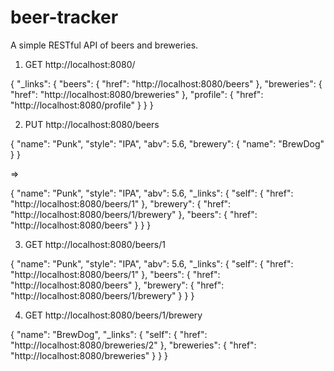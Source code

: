 # beer-tracker
A simple RESTful API of beers and breweries.


1. GET http://localhost:8080/

{
  "_links": {
    "beers": {
      "href": "http://localhost:8080/beers"
    },
    "breweries": {
      "href": "http://localhost:8080/breweries"
    },
    "profile": {
      "href": "http://localhost:8080/profile"
    }
  }
}

2. PUT http://localhost:8080/beers

{
    "name": "Punk",
    "style": "IPA",
    "abv": 5.6,
    "brewery": {
    	"name": "BrewDog"
    }
}

=> 

{
  "name": "Punk",
  "style": "IPA",
  "abv": 5.6,
  "_links": {
    "self": {
      "href": "http://localhost:8080/beers/1"
    },
    "brewery": {
      "href": "http://localhost:8080/beers/1/brewery"
    },
    "beers": {
      "href": "http://localhost:8080/beers"
    }
  }
}

3. GET http://localhost:8080/beers/1

{
  "name": "Punk",
  "style": "IPA",
  "abv": 5.6,
  "_links": {
    "self": {
      "href": "http://localhost:8080/beers/1"
    },
    "beers": {
      "href": "http://localhost:8080/beers"
    },
    "brewery": {
      "href": "http://localhost:8080/beers/1/brewery"
    }
  }
}

4. GET http://localhost:8080/beers/1/brewery

{
  "name": "BrewDog",
  "_links": {
    "self": {
      "href": "http://localhost:8080/breweries/2"
    },
    "breweries": {
      "href": "http://localhost:8080/breweries"
    }
  }
}

